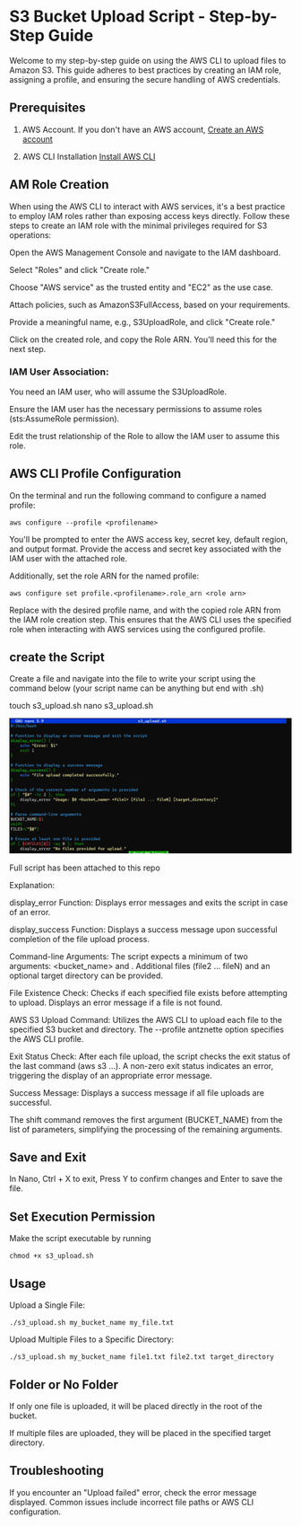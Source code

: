 # **S3 Bucket Upload Script - Step-by-Step Guide**

Welcome to my step-by-step guide on using the AWS CLI to upload files to Amazon S3. This guide adheres to best practices by creating an IAM role, assigning a profile, and ensuring the secure handling of AWS credentials.

## **Prerequisites**
1. AWS Account. If you don't have an AWS account, [Create an AWS account](https://aws.amazon.com/resources/create-account/)
   
2. AWS CLI Installation [Install AWS CLI](https://docs.aws.amazon.com/cli/latest/userguide/getting-started-install.html)


## **AM Role Creation**
When using the AWS CLI to interact with AWS services, it's a best practice to employ IAM roles rather than exposing access keys directly. Follow these steps to create an IAM role with the minimal privileges required for S3 operations:

  Open the AWS Management Console and navigate to the IAM dashboard.

  Select "Roles" and click "Create role."

  Choose "AWS service" as the trusted entity and "EC2" as the use case.

  Attach policies, such as AmazonS3FullAccess, based on your requirements.

  Provide a meaningful name, e.g., S3UploadRole, and click "Create role."

  Click on the created role, and copy the Role ARN. You'll need this for the next step.

### **IAM User Association**:
  You need an IAM user, who will assume the S3UploadRole.
  
  Ensure the IAM user has the necessary permissions to assume roles (sts:AssumeRole permission).
  
  Edit the trust relationship of the Role to allow the IAM user to assume this role.


## **AWS CLI Profile Configuration**

On the terminal and run the following command to configure a named profile:

    aws configure --profile <profilename>

You'll be prompted to enter the AWS access key, secret key, default region, and output format. Provide the access and secret key associated with the IAM user with the attached role.

Additionally, set the role ARN for the named profile: 

    aws configure set profile.<profilename>.role_arn <role arn>

Replace <profilename> with the desired profile name, and <role arn> with the copied role ARN from the IAM role creation step. This ensures that the AWS CLI uses the specified role when interacting with AWS services using the configured profile.

## **create the Script**

Create a file and navigate into the file to write your script using the command below (your script name can be anything but end with .sh)

   touch s3_upload.sh
   nano s3_upload.sh

![image](https://github.com/antznette1/S3_upload/blob/main/bash_scipt.png)

Full script has been attached to this repo

Explanation:

   display_error Function: Displays error messages and exits the script in case of an error.

   display_success Function: Displays a success message upon successful completion of the file upload process.

   Command-line Arguments: The script expects a minimum of two arguments: <bucket_name> and <file1>. Additional files (file2 ... fileN) and an optional target directory can be provided.

   File Existence Check: Checks if each specified file exists before attempting to upload. Displays an error message if a file is not found.

   AWS S3 Upload Command: Utilizes the AWS CLI to upload each file to the specified S3 bucket and directory. The --profile antznette option specifies the AWS CLI profile.

   Exit Status Check: After each file upload, the script checks the exit status of the last command (aws s3 ...). A non-zero exit status indicates an error, triggering the display of an appropriate error message.

   Success Message: Displays a success message if all file uploads are successful.

   The shift command removes the first argument (BUCKET_NAME) from the list of parameters, simplifying the processing of the remaining arguments.


## **Save and Exit**

In Nano, Ctrl + X to exit, Press Y to confirm changes and Enter to save the file.

## **Set Execution Permission**

Make the script executable by running 
  
    chmod +x s3_upload.sh


## **Usage**

Upload a Single File:

    ./s3_upload.sh my_bucket_name my_file.txt

Upload Multiple Files to a Specific Directory:

    ./s3_upload.sh my_bucket_name file1.txt file2.txt target_directory

## **Folder or No Folder**

If only one file is uploaded, it will be placed directly in the root of the bucket.

If multiple files are uploaded, they will be placed in the specified target directory.

##  **Troubleshooting**

If you encounter an "Upload failed" error, check the error message displayed. Common issues include incorrect file paths or AWS CLI configuration.
